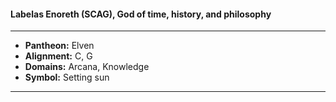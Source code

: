 #### Labelas Enoreth (SCAG), God of time, history, and philosophy
___

- **Pantheon:** Elven
- **Alignment:** C, G
- **Domains:** Arcana, Knowledge
- **Symbol:** Setting sun
___

